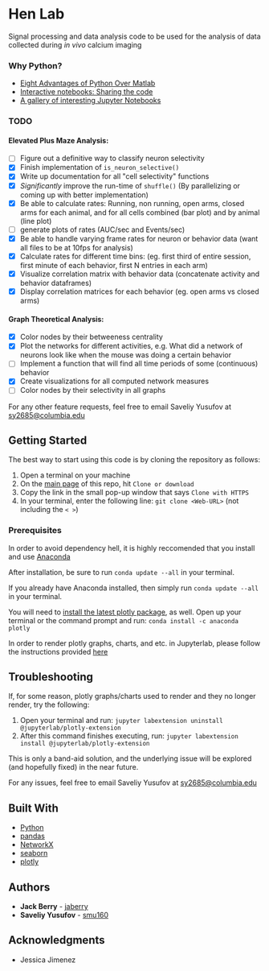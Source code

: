# Hen Lab 

Signal processing and data analysis code to be used for the analysis of data collected during *in vivo* calcium imaging

### Why Python?
- [Eight Advantages of Python Over Matlab](http://phillipmfeldman.org/Python/Advantages_of_Python_Over_Matlab.html)
- [Interactive notebooks: Sharing the code](https://www.nature.com/news/interactive-notebooks-sharing-the-code-1.16261)
- [A gallery of interesting Jupyter Notebooks](https://github.com/jupyter/jupyter/wiki/A-gallery-of-interesting-Jupyter-Notebooks)

### TODO
#### Elevated Plus Maze Analysis: 
- [ ] Figure out a definitive way to classify neuron selectivity 
- [x] Finish implementation of `is_neuron_selective()`
- [x] Write up documentation for all "cell selectivity" functions
- [x] *Significantly* improve the run-time of `shuffle()` (By parallelizing or coming up with better implementation)
- [x] Be able to calculate rates: Running, non running, open arms, closed arms for each animal, and for all cells combined (bar plot) and by animal (line plot)
- [ ] generate plots of rates (AUC/sec and Events/sec)
- [x] Be able to handle varying frame rates for neuron or behavior data (want all files to be at 10fps for analysis)
- [x] Calculate rates for different time bins: (eg. first third of entire session, first minute of each behavior, first N entries in each arm)
- [x] Visualize correlation matrix with behavior data (concatenate activity and behavior dataframes)
- [x] Display correlation matrices for each behavior (eg. open arms vs closed arms)
#### Graph Theoretical Analysis: 
- [x] Color nodes by their betweeness centrality
- [x] Plot the networks for different activities, e.g. What did a network of neurons look like when the mouse was doing a certain behavior
- [ ] Implement a function that will find all time periods of some (continuous) behavior 
- [x] Create visualizations for all computed network measures
- [ ] Color nodes by their selectivity in all graphs

For any other feature requests, feel free to email Saveliy Yusufov at sy2685@columbia.edu

## Getting Started

The best way to start using this code is by cloning the repository as follows:

1. Open a terminal on your machine
2. On the [main page](https://github.com/jaberry/Hen_Lab) of this repo, hit `Clone or download`
3. Copy the link in the small pop-up window that says `Clone with HTTPS`
4. In your terminal, enter the following line: `git clone <Web-URL>` (not including the `< >`)

### Prerequisites

In order to avoid dependency hell, it is highly reccomended that you install and use [Anaconda](https://www.anaconda.com/download/)

After installation, be sure to run `conda update --all` in your terminal.

If you already have Anaconda installed, then simply run `conda update --all` in your terminal.

You will need to [install the latest plotly package](https://anaconda.org/anaconda/plotly), as well. Open up your terminal or the command prompt and run: `conda install -c anaconda plotly`

In order to render plotly graphs, charts, and etc. in Jupyterlab, please follow the instructions provided [here](https://github.com/jupyterlab/jupyter-renderers/tree/master/packages/plotly-extension)

## Troubleshooting

If, for some reason, plotly graphs/charts used to render and they no longer render, try the following:

1. Open your terminal and run: `jupyter labextension uninstall @jupyterlab/plotly-extension`
2. After this command finishes executing, run: `jupyter labextension install @jupyterlab/plotly-extension`

This is only a band-aid solution, and the underlying issue will be explored (and hopefully fixed) in the near future.

For any issues, feel free to email Saveliy Yusufov at sy2685@columbia.edu

## Built With

* [Python](https://www.python.org)
* [pandas](http://pandas.pydata.org)
* [NetworkX](https://networkx.github.io)
* [seaborn](http://seaborn.pydata.org)
* [plotly](https://plot.ly)


## Authors

* **Jack Berry** - [jaberry](https://github.com/jaberry)
* **Saveliy Yusufov** - [smu160](https://github.com/smu160)


## Acknowledgments

* Jessica Jimenez 

